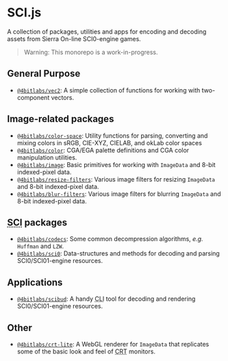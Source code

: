 # SCI.js

A collection of packages, utilities and apps for encoding and decoding assets from Sierra On-line SCI0-engine games.

> Warning: This monorepo is a work-in-progress.

## General Purpose

- [`@4bitlabs/vec2`](./libs/vec2/README.md): A simple collection of functions for working with two-component vectors.

## Image-related packages

- [`@4bitlabs/color-space`](./libs/color-space/README.md): Utility functions for parsing, converting and mixing colors in sRGB, CIE-XYZ, CIELAB, and okLab color spaces
- [`@4bitlabs/color`](./libs/color/README.md): CGA/EGA palette definitions and CGA color manipulation utilities.
- [`@4bitlabs/image`](./libs/image/README.md): Basic primitives for working with `ImageData` and 8-bit indexed-pixel data.
- [`@4bitlabs/resize-filters`](./libs/resize-filters/README.md): Various image filters for resizing `ImageData` and 8-bit indexed-pixel data.
- [`@4bitlabs/blur-filters`](./libs/blur-filters/README.md): Various image filters for blurring `ImageData` and 8-bit indexed-pixel data.

## <abbr title="Sierra Creative Interpreter">SCI</abbr> packages

- [`@4bitlabs/codecs`](./libs/codecs/README.md): Some common decompression algorithms, _e.g._ `Huffman` and `LZW`.
- [`@4bitlabs/sci0`](./libs/sci0/README.md): Data-structures and methods for decoding and parsing SCI0/SCI01-engine
  resources.

## Applications

- [`@4bitlabs/scibud`](./apps/scibud/README.md): A handy <abbr title="Command-line interface">CLI</abbr> tool for
  decoding and rendering SCI0/SCI01-engine resources.

## Other

- [`@4bitlabs/crt-lite`](./libs/crt-lite/README.md): A WebGL renderer for `ImageData` that replicates some of the basic
  look and feel of <abbr title="Cathode-ray Tube">CRT</abbr> monitors.
